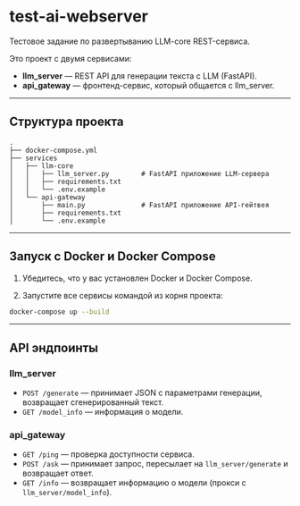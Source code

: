 # test-ai-webserver
Тестовое задание по развертыванию LLM-core REST-сервиса.

Это проект с двумя сервисами:

- **llm_server** — REST API для генерации текста с LLM (FastAPI).
- **api_gateway** — фронтенд-сервис, который общается с llm_server.

---

## Структура проекта

```
.
├── docker-compose.yml
├── services
│   ├── llm-core
│   │   ├── llm_server.py        # FastAPI приложение LLM-сервера
│   │   ├── requirements.txt
│   │   └── .env.example
│   └── api-gateway
│       ├── main.py              # FastAPI приложение API-гейтвея
│       ├── requirements.txt
│       └── .env.example
```

---

## Запуск с Docker и Docker Compose

1. Убедитесь, что у вас установлен Docker и Docker Compose.

2. Запустите все сервисы командой из корня проекта:

```bash
docker-compose up --build
```

---

## API эндпоинты

### llm_server

- `POST /generate` — принимает JSON с параметрами генерации, возвращает сгенерированный текст.
- `GET /model_info` — информация о модели.

### api_gateway

- `GET /ping` — проверка доступности сервиса.
- `POST /ask` — принимает запрос, пересылает на `llm_server/generate` и возвращает ответ.
- `GET /info` — возвращает информацию о модели (прокси с `llm_server/model_info`).

